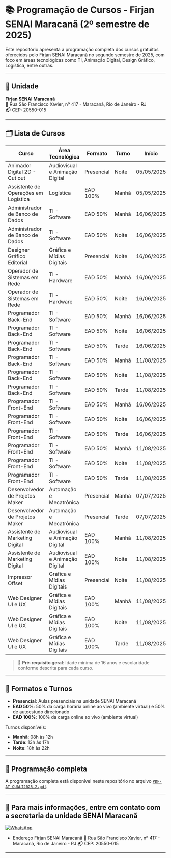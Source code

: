 # 📚 Programação de Cursos - Firjan SENAI Maracanã (2º semestre de 2025)

Este repositório apresenta a programação completa dos cursos gratuitos oferecidos pelo Firjan SENAI Maracanã no segundo semestre de 2025, com foco em áreas tecnológicas como TI, Animação Digital, Design Gráfico, Logística, entre outras.

---

## 🏫 Unidade

**Firjan SENAI Maracanã**  
📍 Rua São Francisco Xavier, nº 417 - Maracanã, Rio de Janeiro - RJ  
📬 CEP: 20550-015

---

## 🗂️ Lista de Cursos

| Curso                                | Área Tecnológica                     | Formato                    | Turno    | Início     | Fim        | Vagas |
|-------------------------------------|--------------------------------------|----------------------------|----------|------------|------------|--------|
| Animador Digital 2D - Cut out       | Audiovisual e Animação Digital       | Presencial                 | Noite    | 05/05/2025 | 18/07/2025 | 25     |
| Assistente de Operações em Logística| Logística                            | EAD 100%                   | Manhã    | 05/05/2025 | 18/07/2025 | 25     |
| Administrador de Banco de Dados     | TI - Software                        | EAD 50%                    | Manhã    | 16/06/2025 | 12/09/2025 | 25     |
| Administrador de Banco de Dados     | TI - Software                        | EAD 50%                    | Noite    | 16/06/2025 | 12/09/2025 | 25     |
| Designer Gráfico Editorial          | Gráfica e Mídias Digitais            | Presencial                 | Noite    | 16/06/2025 | 12/09/2025 | 25     |
| Operador de Sistemas em Rede        | TI - Hardware                        | EAD 50%                    | Manhã    | 16/06/2025 | 12/09/2025 | 25     |
| Operador de Sistemas em Rede        | TI - Hardware                        | EAD 50%                    | Noite    | 16/06/2025 | 12/09/2025 | 25     |
| Programador Back-End                | TI - Software                        | EAD 50%                    | Manhã    | 16/06/2025 | 12/09/2025 | 25     |
| Programador Back-End                | TI - Software                        | EAD 50%                    | Noite    | 16/06/2025 | 12/09/2025 | 25     |
| Programador Back-End                | TI - Software                        | EAD 50%                    | Tarde    | 16/06/2025 | 12/09/2025 | 25     |
| Programador Back-End                | TI - Software                        | EAD 50%                    | Manhã    | 11/08/2025 | 24/10/2025 | 25     |
| Programador Back-End                | TI - Software                        | EAD 50%                    | Noite    | 11/08/2025 | 24/10/2025 | 25     |
| Programador Back-End                | TI - Software                        | EAD 50%                    | Tarde    | 11/08/2025 | 24/10/2025 | 25     |
| Programador Front-End               | TI - Software                        | EAD 50%                    | Manhã    | 16/06/2025 | 12/09/2025 | 25     |
| Programador Front-End               | TI - Software                        | EAD 50%                    | Noite    | 16/06/2025 | 12/09/2025 | 25     |
| Programador Front-End               | TI - Software                        | EAD 50%                    | Tarde    | 16/06/2025 | 12/09/2025 | 25     |
| Programador Front-End               | TI - Software                        | EAD 50%                    | Manhã    | 11/08/2025 | 24/10/2025 | 25     |
| Programador Front-End               | TI - Software                        | EAD 50%                    | Noite    | 11/08/2025 | 24/10/2025 | 25     |
| Programador Front-End               | TI - Software                        | EAD 50%                    | Tarde    | 11/08/2025 | 24/10/2025 | 25     |
| Desenvolvedor de Projetos Maker     | Automação e Mecatrônica              | Presencial                 | Manhã    | 07/07/2025 | 22/09/2025 | 25     |
| Desenvolvedor de Projetos Maker     | Automação e Mecatrônica              | Presencial                 | Tarde    | 07/07/2025 | 22/09/2025 | 25     |
| Assistente de Marketing Digital     | Audiovisual e Animação Digital       | EAD 100%                   | Manhã    | 11/08/2025 | 31/10/2025 | 25     |
| Assistente de Marketing Digital     | Audiovisual e Animação Digital       | EAD 100%                   | Noite    | 11/08/2025 | 31/10/2025 | 25     |
| Impressor Offset                    | Gráfica e Mídias Digitais            | Presencial                 | Noite    | 11/08/2025 | 28/11/2025 | 25     |
| Web Designer UI e UX                | Gráfica e Mídias Digitais            | EAD 100%                   | Manhã    | 11/08/2025 | 12/12/2025 | 25     |
| Web Designer UI e UX                | Gráfica e Mídias Digitais            | EAD 100%                   | Noite    | 11/08/2025 | 12/12/2025 | 25     |
| Web Designer UI e UX                | Gráfica e Mídias Digitais            | EAD 100%                   | Tarde    | 11/08/2025 | 12/12/2025 | 25     |

> 📝 **Pré-requisito geral**: Idade mínima de 16 anos e escolaridade conforme descrita para cada curso.

---

## 📅 Formatos e Turnos

- **Presencial**: Aulas presenciais na unidade SENAI Maracanã
- **EAD 50%**: 50% da carga horária online ao vivo (ambiente virtual) e 50% de autoestudo direcionado
- **EAD 100%**: 100% da carga online ao vivo (ambiente virtual)

Turnos disponíveis:
- **Manhã**: 08h às 12h
- **Tarde**: 13h às 17h
- **Noite**: 18h às 22h

---

## 📄 Programação completa

A programação completa está disponível neste repositório no arquivo [`PDF-AT-QUALI2025.2.pdf`](./PDF-AT-QUALI2025.2.pdf).

---

## 📌 Para mais informações, entre em contato com a secretaria da unidade SENAI Maracanã

[![WhatsApp](https://img.shields.io/badge/WhatsApp-25D366?style=for-the-badge&logo=whatsapp&logoColor=white)](https://wa.me/21972607521)

- Endereço
Firjan SENAI Maracanã
📍 Rua São Francisco Xavier, nº 417 - Maracanã, Rio de Janeiro - RJ
📬 CEP: 20550-015

---
